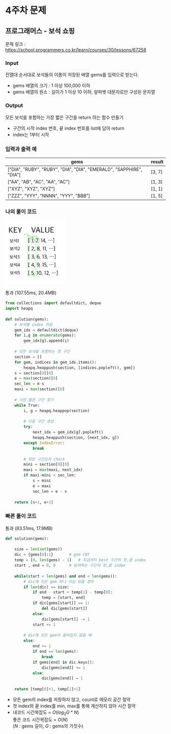 # 4주차 문제

## 프로그래머스 - 보석 쇼핑
문제 링크 : https://school.programmers.co.kr/learn/courses/30/lessons/67258

### **Input**
진열대 순서대로 보석들의 이름이 저장된 배열 gems를 입력으로 받는다.<br>
- gems 배열의 크기 : 1 이상 100,000 이하
- gems 배열의 원소 : 길이가 1 이상 10 이하, 알파벳 대문자로만 구성된 문자열

### **Output**
모든 보석을 포함하는 가장 짧은 구간을 return 하는 함수 만들기
- 구간의 시작 index 번호, 끝 index 번호를 list에 담아 return
- index는 1부터 시작

### **입력과 출력 예**
| gems                                | result|
|-------------------------------------|-------|
| ["DIA", "RUBY", "RUBY", "DIA", "DIA", "EMERALD", "SAPPHIRE", "DIA"]	 | [3, 7] |
|["AA", "AB", "AC", "AA", "AC"]	      | [1, 3] |
|["XYZ", "XYZ", "XYZ"]		          | [1, 1] |
|["ZZZ", "YYY", "NNNN", "YYY", "BBB"] | [1, 5] |


### **나의 풀이 코드**
<img src=".\image\보석쇼핑.png" height='200x'>

통과 (107.55ms, 20.4MB)
```python
from collections import defaultdict, deque
import heapq
        
def solution(gems):
    # 보석별 index 저장
    gem_idx = defaultdict(deque)
    for i,g in enumerate(gems):
        gem_idx[g].append(i)
    
    # 모든 보석을 포함하는 첫 구간
    section = []
    for gem, indices in gem_idx.items():
        heapq.heappush(section, [indices.popleft(), gem])
    s = section[0][0]
    e = max(section)[0]
    sec_len = e-s
    maxi = max(section)[0]
    
    # 가장 짧은 구간 찾기
    while True:
        i, g = heapq.heappop(section)
        
        # 다음 구간 생성
        try:
            next_idx = gem_idx[g].popleft()
            heapq.heappush(section, [next_idx, g])
        except IndexError:
            break
        
        # 최단 구간인지 check
        mini = section[0][0]
        maxi = max(maxi, next_idx)
        if maxi-mini < sec_len:
            s = mini
            e = maxi
            sec_len = e - s
    
    return [s+1, e+1]
```
  

### **빠른 풀이 코드**
통과 (83.51ms, 17.9MB)
```python
def solution(gems):
    
    size = len(set(gems))  
    dic = {gems[0]:1}       # gem CNT
    temp = [0, len(gems) - 1]   # 지금까지 best 구간의 첫,끝 index
    start , end = 0, 0      # 탐색하는 구간의 첫,끝 index

    while(start < len(gems) and end < len(gems)):
        # dic에 모든 gem 하나 이상 있을 경우
        if len(dic) == size:
            if end - start < temp[1] - temp[0]:
                temp = [start, end]
            if dic[gems[start]] == 1:
                del dic[gems[start]]
            else:
                dic[gems[start]] -= 1
            start += 1
        
        # dic에 모든 gem이 들어있지 않을 때 
        else:
            end += 1
            if end == len(gems):
                break
            if gems[end] in dic.keys():
                dic[gems[end]] += 1
            else:
                dic[gems[end]] = 1

    return [temp[0]+1, temp[1]+1]
```
- 모든 gem의 index를 저장하지 않고, count로 메모리 공간 절약
- 첫 index와 끝 index를 min, max를 통해 계산하지 않아 시간 절약
- 내코드 시간복잡도 = $O(log_2G*N)$<br>
좋은 코드 시간복잡도 = $O(N)$<br>
($N$ : gems 길이, $G$ : gems의 가짓수)